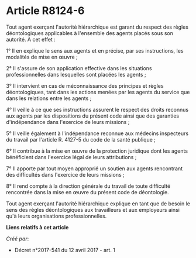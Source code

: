 # Article R8124-6

Tout agent exerçant l'autorité hiérarchique est garant du respect des règles déontologiques applicables à l'ensemble des
agents placés sous son autorité. A cet effet :

1° Il en explique le sens aux agents et en précise, par ses instructions, les modalités de mise en œuvre ;

2° Il s'assure de son application effective dans les situations professionnelles dans lesquelles sont placées les agents ;

3° Il intervient en cas de méconnaissance des principes et règles déontologiques, tant dans les actions menées par les agents
du service que dans les relations entre les agents ;

4° Il veille à ce que ses instructions assurent le respect des droits reconnus aux agents par les dispositions du présent
code ainsi que des garanties d'indépendance dans l'exercice de leurs missions ;

5° Il veille également à l'indépendance reconnue aux médecins inspecteurs du travail par l'article R. 4127-5 du code de la
santé publique ;

6° Il contribue à la mise en œuvre de la protection juridique dont les agents bénéficient dans l'exercice légal de leurs
attributions ;

7° Il apporte par tout moyen approprié un soutien aux agents rencontrant des difficultés dans l'exercice de leurs missions ;

8° Il rend compte à la direction générale du travail de toute difficulté rencontrée dans la mise en œuvre du présent code de
déontologie.

Tout agent exerçant l'autorité hiérarchique explique en tant que de besoin le sens des règles déontologiques aux travailleurs
et aux employeurs ainsi qu'à leurs organisations professionnelles.

**Liens relatifs à cet article**

_Créé par_:

  - Décret n°2017-541 du 12 avril 2017 - art. 1
